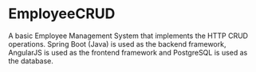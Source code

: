 # EmployeeCRUD
A basic Employee Management System that implements the HTTP CRUD operations. Spring Boot (Java) is used as the backend framework, AngularJS is used as the frontend framework and PostgreSQL is used as the database.

